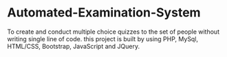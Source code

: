 # Automated-Examination-System
To create and conduct multiple choice quizzes to the set of people without writing single line of code. this project is built by using PHP, MySql, HTML/CSS, Bootstrap, JavaScript and JQuery. 
